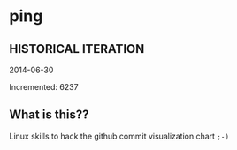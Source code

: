 # ping

## HISTORICAL ITERATION
2014-06-30

Incremented: 6237

## What is this?? 
Linux skills to hack the github commit visualization chart `;-)`
